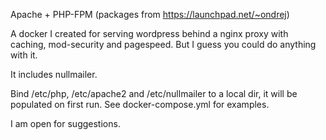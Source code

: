 
Apache + PHP-FPM (packages from https://launchpad.net/~ondrej)

A docker I created for serving wordpress behind a nginx proxy with caching, mod-security and pagespeed. 
But I guess you could do anything with it. 

It includes nullmailer.

Bind /etc/php, /etc/apache2 and /etc/nullmailer to a local dir, it will be populated on first run. See docker-compose.yml for examples.

I am open for suggestions.
